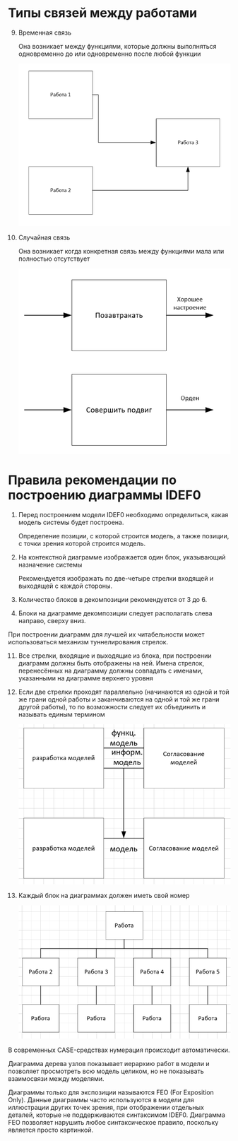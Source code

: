 # Типы связей между работами

9. Временная связь

   Она возникает между функциями, которые должны выполняться одновременно до или одновременно после любой функции

   ![image](./img/05-10-2022.png)

10. Случайная связь

    Она возникает когда конкретная связь между функциями мала или полностью отсутствует

    ![image](./img/05-10-2022-2.png)

# Правила рекомендации по построению диаграммы IDEF0

1. Перед построением модели IDEF0 необходимо определиться, какая модель системы будет построена.

   Определение позиции, с которой строится модель, а также позиции, с точки зрения которой строится модель.

2. На контекстной диаграмме изображается один блок, указывающий назначение системы

   Рекомендуется изображать по две-четыре стрелки входящей и выходящей с каждой стороны.

3. Количество блоков в декомпозиции рекомендуется от 3 до 6.
4. Блоки на диаграмме декомпозиции следует располагать слева направо, сверху вниз.

При построении диаграмм для лучшей их читабельности может использоваться механизм туннелирования стрелок.

11. Все стрелки, входящие и выходящие из блока, при построении диаграмм должны быть отображены на ней. Имена стрелок, перенесённых на диаграмму должны совпадать с именами, указанными на диаграмме верхнего уровня
12. Если две стрелки проходят параллельно (начинаются из одной и той же грани одной работы и заканчиваются на одной и той же грани другой работы), то по возможности следует их объединить и называть единым термином

    ![image](./img/05-10-2022-3.png)

13. Каждый блок на диаграммах должен иметь свой номер

    ![image](./img/05-10-2022-4.png)

В современных CASE-средствах нумерация происходит автоматически.

Диаграмма дерева узлов показывает иерархию работ в модели и позволяет просмотреть всю модель целиком, но не показывать взаимосвязи между моделями.

Диаграммы только для экспозиции называются FEO (For Exposition Only). Данные диаграммы часто используются в модели для иллюстрации других точек зрения, при отображении отдельных деталей, которые не поддерживаются синтаксимом IDEF0. Диаграмма FEO позволяет нарушить любое синтаксическое правило, поскольку является просто картинкой.
